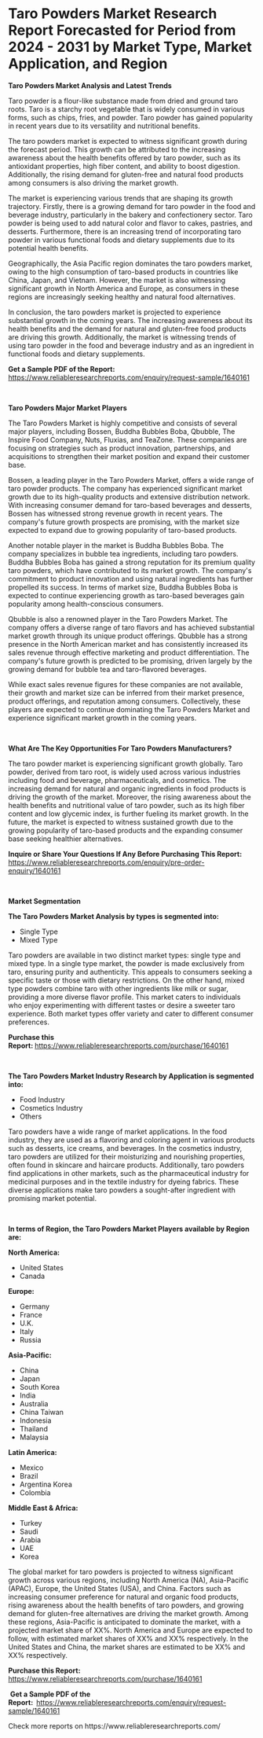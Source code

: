 <p><h1>Taro Powders Market Research Report Forecasted for Period from 2024 -  2031 by Market Type, Market Application, and Region</h1></p><p><strong>Taro Powders Market Analysis and Latest Trends</strong></p>
<p><p>Taro powder is a flour-like substance made from dried and ground taro roots. Taro is a starchy root vegetable that is widely consumed in various forms, such as chips, fries, and powder. Taro powder has gained popularity in recent years due to its versatility and nutritional benefits.</p><p>The taro powders market is expected to witness significant growth during the forecast period. This growth can be attributed to the increasing awareness about the health benefits offered by taro powder, such as its antioxidant properties, high fiber content, and ability to boost digestion. Additionally, the rising demand for gluten-free and natural food products among consumers is also driving the market growth.</p><p>The market is experiencing various trends that are shaping its growth trajectory. Firstly, there is a growing demand for taro powder in the food and beverage industry, particularly in the bakery and confectionery sector. Taro powder is being used to add natural color and flavor to cakes, pastries, and desserts. Furthermore, there is an increasing trend of incorporating taro powder in various functional foods and dietary supplements due to its potential health benefits.</p><p>Geographically, the Asia Pacific region dominates the taro powders market, owing to the high consumption of taro-based products in countries like China, Japan, and Vietnam. However, the market is also witnessing significant growth in North America and Europe, as consumers in these regions are increasingly seeking healthy and natural food alternatives.</p><p>In conclusion, the taro powders market is projected to experience substantial growth in the coming years. The increasing awareness about its health benefits and the demand for natural and gluten-free food products are driving this growth. Additionally, the market is witnessing trends of using taro powder in the food and beverage industry and as an ingredient in functional foods and dietary supplements.</p></p>
<p><strong>Get a Sample PDF of the Report:&nbsp;</strong> <a href="https://www.reliableresearchreports.com/enquiry/request-sample/1640161">https://www.reliableresearchreports.com/enquiry/request-sample/1640161</a></p>
<p>&nbsp;</p>
<p><strong>Taro Powders Major Market Players</strong></p>
<p><p>The Taro Powders Market is highly competitive and consists of several major players, including Bossen, Buddha Bubbles Boba, Qbubble, The Inspire Food Company, Nuts, Fluxias, and TeaZone. These companies are focusing on strategies such as product innovation, partnerships, and acquisitions to strengthen their market position and expand their customer base.</p><p>Bossen, a leading player in the Taro Powders Market, offers a wide range of taro powder products. The company has experienced significant market growth due to its high-quality products and extensive distribution network. With increasing consumer demand for taro-based beverages and desserts, Bossen has witnessed strong revenue growth in recent years. The company's future growth prospects are promising, with the market size expected to expand due to growing popularity of taro-based products.</p><p>Another notable player in the market is Buddha Bubbles Boba. The company specializes in bubble tea ingredients, including taro powders. Buddha Bubbles Boba has gained a strong reputation for its premium quality taro powders, which have contributed to its market growth. The company's commitment to product innovation and using natural ingredients has further propelled its success. In terms of market size, Buddha Bubbles Boba is expected to continue experiencing growth as taro-based beverages gain popularity among health-conscious consumers.</p><p>Qbubble is also a renowned player in the Taro Powders Market. The company offers a diverse range of taro flavors and has achieved substantial market growth through its unique product offerings. Qbubble has a strong presence in the North American market and has consistently increased its sales revenue through effective marketing and product differentiation. The company's future growth is predicted to be promising, driven largely by the growing demand for bubble tea and taro-flavored beverages.</p><p>While exact sales revenue figures for these companies are not available, their growth and market size can be inferred from their market presence, product offerings, and reputation among consumers. Collectively, these players are expected to continue dominating the Taro Powders Market and experience significant market growth in the coming years.</p></p>
<p>&nbsp;</p>
<p><strong>What Are The Key Opportunities For Taro Powders Manufacturers?</strong></p>
<p><p>The taro powder market is experiencing significant growth globally. Taro powder, derived from taro root, is widely used across various industries including food and beverage, pharmaceuticals, and cosmetics. The increasing demand for natural and organic ingredients in food products is driving the growth of the market. Moreover, the rising awareness about the health benefits and nutritional value of taro powder, such as its high fiber content and low glycemic index, is further fueling its market growth. In the future, the market is expected to witness sustained growth due to the growing popularity of taro-based products and the expanding consumer base seeking healthier alternatives.</p></p>
<p><strong>Inquire or Share Your Questions If Any Before Purchasing This Report:</strong> <a href="https://www.reliableresearchreports.com/enquiry/pre-order-enquiry/1640161">https://www.reliableresearchreports.com/enquiry/pre-order-enquiry/1640161</a></p>
<p>&nbsp;</p>
<p><strong>Market Segmentation</strong></p>
<p><strong>The Taro Powders Market Analysis by types is segmented into:</strong></p>
<p><ul><li>Single Type</li><li>Mixed Type</li></ul></p>
<p><p>Taro powders are available in two distinct market types: single type and mixed type. In a single type market, the powder is made exclusively from taro, ensuring purity and authenticity. This appeals to consumers seeking a specific taste or those with dietary restrictions. On the other hand, mixed type powders combine taro with other ingredients like milk or sugar, providing a more diverse flavor profile. This market caters to individuals who enjoy experimenting with different tastes or desire a sweeter taro experience. Both market types offer variety and cater to different consumer preferences.</p></p>
<p><strong>Purchase this Report:&nbsp;</strong><a href="https://www.reliableresearchreports.com/purchase/1640161">https://www.reliableresearchreports.com/purchase/1640161</a></p>
<p>&nbsp;</p>
<p><strong>The Taro Powders Market Industry Research by Application is segmented into:</strong></p>
<p><ul><li>Food Industry</li><li>Cosmetics Industry</li><li>Others</li></ul></p>
<p><p>Taro powders have a wide range of market applications. In the food industry, they are used as a flavoring and coloring agent in various products such as desserts, ice creams, and beverages. In the cosmetics industry, taro powders are utilized for their moisturizing and nourishing properties, often found in skincare and haircare products. Additionally, taro powders find applications in other markets, such as the pharmaceutical industry for medicinal purposes and in the textile industry for dyeing fabrics. These diverse applications make taro powders a sought-after ingredient with promising market potential.</p></p>
<p>&nbsp;</p>
<p><strong>In terms of Region, the Taro Powders Market Players available by Region are:</strong></p>
<p>
    <p> <strong> North America: </strong>
        <ul>
            <li>United States</li>
            <li>Canada</li>
        </ul>
        </p> 
    <p> <strong> Europe: </strong>
        <ul>
            <li>Germany</li>
            <li>France</li>
            <li>U.K.</li>
            <li>Italy</li>
            <li>Russia</li>
        </ul>
        </p> 
    <p> <strong> Asia-Pacific: </strong>
        <ul>
            <li>China</li>
            <li>Japan</li>
            <li>South Korea</li>
            <li>India</li>
            <li>Australia</li>
            <li>China Taiwan</li>
            <li>Indonesia</li>
            <li>Thailand</li>
            <li>Malaysia</li>
        </ul>
        </p> 
    <p> <strong> Latin America: </strong>
        <ul>
            <li>Mexico</li>
            <li>Brazil</li>
            <li>Argentina Korea</li>
            <li>Colombia</li>
        </ul>
        </p> 
    <p> <strong> Middle East & Africa: </strong>
        <ul>
            <li>Turkey</li>
            <li>Saudi</li>
            <li>Arabia</li>
            <li>UAE</li>
            <li>Korea</li>
        </ul>
    </p>
    </p>
<p><p>The global market for taro powders is projected to witness significant growth across various regions, including North America (NA), Asia-Pacific (APAC), Europe, the United States (USA), and China. Factors such as increasing consumer preference for natural and organic food products, rising awareness about the health benefits of taro powders, and growing demand for gluten-free alternatives are driving the market growth. Among these regions, Asia-Pacific is anticipated to dominate the market, with a projected market share of XX%. North America and Europe are expected to follow, with estimated market shares of XX% and XX% respectively. In the United States and China, the market shares are estimated to be XX% and XX% respectively.</p></p>
<p><strong>Purchase this Report: </strong><a href="https://www.reliableresearchreports.com/purchase/1640161">https://www.reliableresearchreports.com/purchase/1640161</a></p>
<p>&nbsp;<strong>Get a Sample PDF of the Report:&nbsp;&nbsp;</strong><a href="https://www.reliableresearchreports.com/enquiry/request-sample/1640161">https://www.reliableresearchreports.com/enquiry/request-sample/1640161</a></p>
<p><strong></strong></p>
<p>Check more reports on https://www.reliableresearchreports.com/</p>